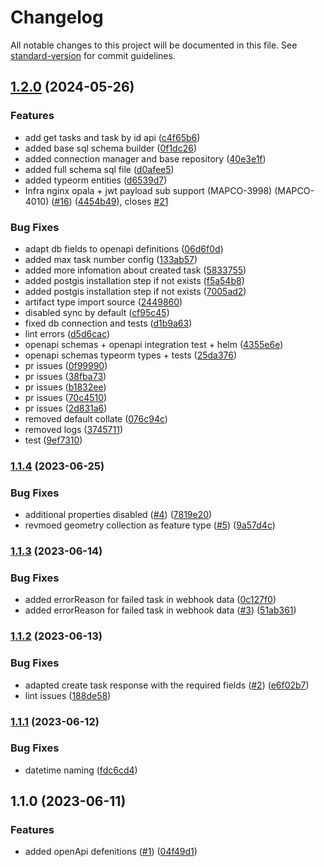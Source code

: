 # Changelog

All notable changes to this project will be documented in this file. See [standard-version](https://github.com/conventional-changelog/standard-version) for commit guidelines.

## [1.2.0](https://github.com/MapColonies/export-management/compare/v1.6.4...v1.2.0) (2024-05-26)


### Features

* add get tasks and task by id api ([c4f65b6](https://github.com/MapColonies/export-management/commit/c4f65b61c96e04b7bbe5c5f18df3d33ce010c298))
* added base sql schema builder ([0f1dc26](https://github.com/MapColonies/export-management/commit/0f1dc2609a162e390cd3fb37152ce4719fcc3325))
* added connection manager and base repository ([40e3e1f](https://github.com/MapColonies/export-management/commit/40e3e1f90a61a60f3fc0d4c25f352b4f0bfa0f5e))
* added full schema sql file ([d0afee5](https://github.com/MapColonies/export-management/commit/d0afee540b3111f3c4ebd91ddbac669ea8ea5354))
* added typeorm entities ([d6539d7](https://github.com/MapColonies/export-management/commit/d6539d7cf2cb155b0f5d0dfa6d35a3b7fc1d7a40))
* Infra nginx opala + jwt payload sub support (MAPCO-3998) (MAPCO-4010) ([#16](https://github.com/MapColonies/export-management/issues/16)) ([4454b49](https://github.com/MapColonies/export-management/commit/4454b4914d0d2134b9728cdcf14bd8e9868481a3)), closes [#21](https://github.com/MapColonies/export-management/issues/21)


### Bug Fixes

* adapt db fields to openapi definitions ([06d6f0d](https://github.com/MapColonies/export-management/commit/06d6f0d37f05f9dba392b2725ab27cccddeb4fd7))
* added max task number config ([133ab57](https://github.com/MapColonies/export-management/commit/133ab570b0b8603341522930f4161c06baac3618))
* added more infomation about created task ([5833755](https://github.com/MapColonies/export-management/commit/58337556edef69f149fb9fd454668e9f3ade34cf))
* added postgis installation step if not exists ([f5a54b8](https://github.com/MapColonies/export-management/commit/f5a54b8fa6957d941f9b09b847db04ae74d9f23c))
* added postgis installation step if not exists ([7005ad2](https://github.com/MapColonies/export-management/commit/7005ad2637b164fca92f5a0ed74bc228673744c2))
* artifact type import source ([2449860](https://github.com/MapColonies/export-management/commit/24498601db23a5a23fb621f1833a94b0afdf324c))
* disabled sync by default ([cf95c45](https://github.com/MapColonies/export-management/commit/cf95c45fcb0a5633bdc4d1f97098dbf7c7c56ea5))
* fixed db connection and tests ([d1b9a63](https://github.com/MapColonies/export-management/commit/d1b9a63f6a95d1f1e9c31e777c6b5ddd326e40c5))
* lint errors ([d5d6cac](https://github.com/MapColonies/export-management/commit/d5d6cacce492685d845ce32c56c832bf767007be))
* openapi schemas + openapi integration test + helm ([4355e6e](https://github.com/MapColonies/export-management/commit/4355e6ef99f83ee2e88d51e8e8c3a6fd3abd0515))
* openapi schemas typeorm types + tests ([25da376](https://github.com/MapColonies/export-management/commit/25da376ef4a334589a53f9674da540b3fd8b6187))
* pr issues ([0f99990](https://github.com/MapColonies/export-management/commit/0f99990104e3a0fda169788589c2ff0401e4994d))
* pr issues ([38fba73](https://github.com/MapColonies/export-management/commit/38fba73843c793f955ff1c86b73068f2166b5fc0))
* pr issues ([b1832ee](https://github.com/MapColonies/export-management/commit/b1832ee62ba89ce7d468d2e8007b28b9e3c404bd))
* pr issues ([70c4510](https://github.com/MapColonies/export-management/commit/70c4510144ae7116ab8b76c7f3f0eb2de6e4a64d))
* pr issues ([2d831a6](https://github.com/MapColonies/export-management/commit/2d831a65ec21eeef3e54a125ac175b3e1433db55))
* removed default collate ([076c94c](https://github.com/MapColonies/export-management/commit/076c94cc662847094b38e163749d3ca9eb8f0c51))
* removed logs ([3745711](https://github.com/MapColonies/export-management/commit/37457118c96e52fda9f8f583738c3f7355a2d4a3))
* test ([9ef7310](https://github.com/MapColonies/export-management/commit/9ef7310519af7fea6261b1db14093c3ebe8b4355))

### [1.1.4](https://github.com/MapColonies/export-management/compare/v1.1.3...v1.1.4) (2023-06-25)


### Bug Fixes

* additional properties disabled ([#4](https://github.com/MapColonies/export-management/issues/4)) ([7819e20](https://github.com/MapColonies/export-management/commit/7819e207877efc6e5ee57af34e40cec6a46eed2f))
* revmoed geometry collection as feature type ([#5](https://github.com/MapColonies/export-management/issues/5)) ([9a57d4c](https://github.com/MapColonies/export-management/commit/9a57d4c3226c3a19dc0b26e47200a1fcbda011e1))

### [1.1.3](https://github.com/MapColonies/export-management/compare/v1.1.2...v1.1.3) (2023-06-14)


### Bug Fixes

* added errorReason for failed task in webhook data ([0c127f0](https://github.com/MapColonies/export-management/commit/0c127f0ab35f3d120348f7f531787b62409fd1ff))
* added errorReason for failed task in webhook data ([#3](https://github.com/MapColonies/export-management/issues/3)) ([51ab361](https://github.com/MapColonies/export-management/commit/51ab361121cd5503212fce25d313e9f252fcaede))

### [1.1.2](https://github.com/MapColonies/export-management/compare/v1.1.1...v1.1.2) (2023-06-13)


### Bug Fixes

* adapted create task response with the required fields ([#2](https://github.com/MapColonies/export-management/issues/2)) ([e6f02b7](https://github.com/MapColonies/export-management/commit/e6f02b7b7006901fdfb61e2983098e23a269d7cf))
* lint issues ([188de58](https://github.com/MapColonies/export-management/commit/188de5815853250eebea750678e02154f352d404))

### [1.1.1](https://github.com/MapColonies/export-management/compare/v1.1.0...v1.1.1) (2023-06-12)


### Bug Fixes

* datetime naming ([fdc6cd4](https://github.com/MapColonies/export-management/commit/fdc6cd4f6dfa687c0fa31bee3a1e1abf347fb01c))

## 1.1.0 (2023-06-11)


### Features

* added openApi defenitions ([#1](https://github.com/MapColonies/export-management/issues/1)) ([04f49d1](https://github.com/MapColonies/export-management/commit/04f49d1c984c8ad63f4035c5753b3262b3ae6a0b))
